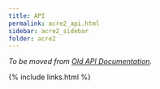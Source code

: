 ```yaml
---
title: API
permalink: acre2_api.html
sidebar: acre2_sidebar
folder: acre2
---
```


_To be moved from [Old API Documentation](http://acre.idi-systems.com/api/)._

{% include links.html %}
